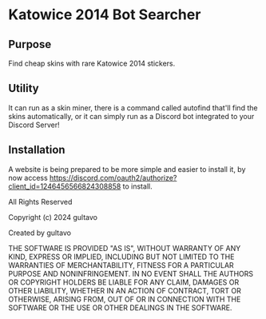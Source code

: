 # Katowice 2014 Bot Searcher

## Purpose
Find cheap skins with rare Katowice 2014 stickers.

## Utility
It can run as a skin miner, there is a command called autofind that'll find the skins automatically, or it can simply
run as a Discord bot integrated to your Discord Server!

## Installation
A website is being prepared to be more simple and easier to install it, by now access https://discord.com/oauth2/authorize?client_id=1246456566824308858 to install.




All Rights Reserved

Copyright (c) 2024 gultavo

Created by gultavo

THE SOFTWARE IS PROVIDED "AS IS", WITHOUT WARRANTY OF ANY KIND, EXPRESS OR
IMPLIED, INCLUDING BUT NOT LIMITED TO THE WARRANTIES OF MERCHANTABILITY,
FITNESS FOR A PARTICULAR PURPOSE AND NONINFRINGEMENT. IN NO EVENT SHALL THE
AUTHORS OR COPYRIGHT HOLDERS BE LIABLE FOR ANY CLAIM, DAMAGES OR OTHER
LIABILITY, WHETHER IN AN ACTION OF CONTRACT, TORT OR OTHERWISE, ARISING FROM,
OUT OF OR IN CONNECTION WITH THE SOFTWARE OR THE USE OR OTHER DEALINGS IN
THE SOFTWARE.
